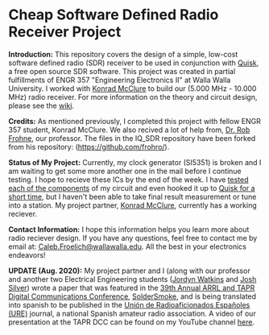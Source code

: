 # Cheap Software Defined Radio Receiver Project

**Introduction:** This repository covers the design of a simple, low-cost software defined radio (SDR) receiver to be used in conjunction with [Quisk](https://james.ahlstrom.name/quisk/), a free open source SDR software. This project was created in partial fulfillments of ENGR 357 "Engineering Electronics II" at Walla Walla University. I worked with [Konrad McClure](https://github.com/KonradMcClure) to build our (5.000 MHz - 10.000 MHz) radio receiver. For more information on the theory and circuit design, please see the [wiki](https://github.com/froeca/Software-Defined-Radio/wiki).

**Credits:** As mentioned previously, I completed this project with fellow ENGR 357 student, Konrad McClure. We also recived a lot of help from, [Dr. Rob Frohne](https://github.com/frohro/), our professor. The files in the IQ_SDR repository have been forked from his repository: (https://github.com/frohro/). 

**Status of My Project:** Currently, my clock generator (SI5351) is broken and I am waiting to get some more another one in the mail before I continue testing. I hope to recieve these ICs by the end of the week. I have [tested each of the components](https://github.com/froeca/Software-Defined-Radio/wiki/5.-Construction-and-Testing#testing) of my circuit and even hooked it up to [Quisk for a short time](https://github.com/froeca/Software-Defined-Radio/blob/master/Images/quisk_clip.MOV), but I haven't been able to take final result measurement or tune into a station. My project partner, [Konrad McClure](https://github.com/KonradMcClure), currently has a working reciever.

**Contact Information:** I hope this information helps you learn more about radio reciever design. If you have any questions, feel free to contact me by email at: Caleb.Froelich@wallawalla.edu. All the best in your electronics endeavors!


**UPDATE (Aug. 2020):** My project partner and I (along with our professor and another two Electrical Engineering students ([Jordyn Watkins](https://github.com/greenjacketgirl) and [Josh Silver](https://github.com/JoshSilver8)) wrote a paper that was featured in the [39th Annual ARRL and TAPR Digital Communications Conference](https://tapr.org/papers-of-the-2020-arrl-tapr-digital-communications-conference-dcc/), [SolderSmoke](http://soldersmoke.blogspot.com/2020/09/mixer-insights-using-propellers-and.html), and is being translated into spanish to be published in the [Unión de Radioaficionados Españoles (URE)](https://www.ure.es) journal, a national Spanish amateur radio association. A video of our presentation at the TAPR DCC can be found on my YouTube channel [here](https://www.youtube.com/watch?v=UoL1Qzaw2H0&t=217s).
